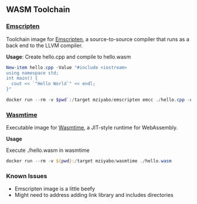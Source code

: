 ## WASM Toolchain

### [Emscripten](https://hub.docker.com/repository/docker/mziyabo/emscripten)
Toolchain image for [Emscripten](https://emscripten.org/), a source-to-source compiler that runs as a back end to the LLVM compiler.

**Usage**:
Create hello.cpp and compile to hello.wasm
``` PowerShell
New-item hello.cpp -Value "#include <iostream>
using namespace std;
int main() {
  cout << `"Hello World`" << endl;
}"

docker run --rm -v $pwd`:/target mziyabo/emscripten emcc ./hello.cpp -o hello.wasm
```

### [Wasmtime](https://hub.docker.com/repository/docker/mziyabo/wasmtime)
Executable image for [Wasmtime](https://wasmtime.dev/), a JIT-style runtime for WebAssembly.

**Usage** 

Execute ./hello.wasm in wasmtime
``` powershell
docker run --rm -v ${pwd}:/target mziyabo/wasmtime ./hello.wasm
```

### Known Issues
- Emscripten image is a little beefy
- Might need to address adding link library and includes directories